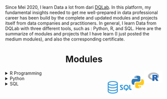Since Mei 2020, I learn Data a lot from dari <a href="https://dqlab.id/">DQLab</a>. In this platform, my fundamental insights needed to get me well-prepared in data professional career has been build by the complete and updated modules and projects itself from data companies and practitioners. In general, I learn Data from DQLab with three different tools, such as : Python, R, and SQL. Here are the summarize of modules and projects that I have learn (I just posted the medium modules), and also the corresponding certificate.

<h1 align="center">Modules</h1>
<!-- ![R](Figure/R-logo.png) -->

<details><summary>R Programming<a href='README/6.png'><img src='Figure/R-logo.png' align="right" height="40" /></a></summary>
   <details><summary>Fundamental Modules</summary>
      
   1. [[📚](https://github.com/reynoldms/DQLab-Modules-and-Projects/tree/main/Modules/Python/Fundamentals/1.%20Data%20Wrangling%20Python)] [[🎓](https://academy.dqlab.id/certificate/pdf/DQLABDTWR1UGVIGS)] Data Preparation in Data Science using R
      
   2. [[📚](https://github.com/reynoldms/DQLab-Modules-and-Projects/tree/main/Modules/Python/Fundamentals/1.%20Data%20Wrangling%20Python)] [[🎓](https://academy.dqlab.id/certificate/pdf/DQLABINTS1CULQNE)] Statistics using R for Data Science
         
   3. [[📚](https://github.com/reynoldms/DQLab-Modules-and-Projects/tree/main/Modules/Python/Fundamentals/1.%20Data%20Wrangling%20Python)] [[🎓](https://academy.dqlab.id/certificate/pdfDQLABDTVISJPLGOQ)] Data Visualization in Data Science using R
      
   4. [[📚](https://github.com/reynoldms/DQLab-Modules-and-Projects/tree/main/Modules/Python/Fundamentals/1.%20Data%20Wrangling%20Python)] [[🎓](https://academy.dqlab.id/certificate/pdf/DQLABDTWP1TPTMHW)] Fundamental Data Visualization using R
      
   </details>
   
   <details><summary>Application in Industry</summary>
      
   1. [[📚](https://github.com/reynoldms/DQLab-Modules-and-Projects/tree/main/Modules/Python/Fundamentals/1.%20Data%20Wrangling%20Python)] [[🎓](https://academy.dqlab.id/certificate/pdf/DQLABMLFCRDQAODM)] Data Science in Finance: Credit Risk Analysis
      
   2. [[📚](https://github.com/reynoldms/DQLab-Modules-and-Projects/tree/main/Modules/Python/Fundamentals/1.%20Data%20Wrangling%20Python)] [[🎓](https://academy.dqlab.id/certificate/pdf/DQLABMLMBARAHOKA)] Data Science in Retail: Market Basket Analysis
      
   3. [[📚](https://github.com/reynoldms/DQLab-Modules-and-Projects/tree/main/Modules/Python/Fundamentals/1.%20Data%20Wrangling%20Python)] [[🎓](https://academy.dqlab.id/certificate/pdf/DQLABMLMKTCCCIQG)] Data Science in Marketing: Customer Segmentation
      
   4. [[📚](https://github.com/reynoldms/DQLab-Modules-and-Projects/tree/main/Modules/Python/Fundamentals/1.%20Data%20Wrangling%20Python)] [[🎓](https://academy.dqlab.id/certificate/pdf/DQLABPCADRECEIVP)] Data Science in Finance: Dimension Reduction

      
   </details>
</details>

<!-- ![Python](Figure/Python-logo.png) -->

<details><summary>Python<a href='README/6.png'><img src='Figure/Python-logo.png' align="right" height="40" /></a></summary>
   <details><summary>Fundamental Modules</summary>
      
   1. [[📚](https://github.com/reynoldms/DQLab-Modules-and-Projects/tree/main/Modules/Python/Fundamentals/1.%20Data%20Wrangling%20Python)] [[🎓](https://academy.dqlab.id/certificate/pdf/DQLABDTWP1TPTMHW)] Data Wrangling Python

   2. [[📚](https://github.com/reynoldms/DQLab-Modules-and-Projects/tree/main/Modules/Python/Fundamentals/2.%20Exploratory%20Data%20Analysis%20with%20Python%20for%20Beginner)] [[🎓](https://academy.dqlab.id/certificate/pdf/DQLABINTP1NTUISO)] Exploratory Data Analysis with Python for Beginner
      
   3. [[📚](https://github.com/reynoldms/DQLab-Modules-and-Projects/tree/main/Modules/Python/Fundamentals/3.%20Data%20Visualization%20with%20Python%20Matplotlib%20for%20Beginner%20-%20Part%201)] [[🎓](https://academy.dqlab.id/certificate/pdf/DQLABDTWP1KNFUKJ)] Data Visualization with Python Matplotlib for Beginner - Part 1

   4. [[📚](https://github.com/reynoldms/DQLab-Modules-and-Projects/tree/main/Modules/Python/Fundamentals/4.%20Data%20Visualization%20with%20Python%20Matplotlib%20for%20Beginner%20-%20Part%202)] [[🎓](https://academy.dqlab.id/certificate/pdf/DQLABINTP1WEHFEA)] Data Visualization with Python Matplotlib for Beginner - Part 2

   5. [[📚](https://github.com/reynoldms/DQLab-Modules-and-Projects/tree/main/Modules/Python/Fundamentals/1.%20Data%20Wrangling%20Python)] [[🎓](https://academy.dqlab.id/certificate/pdf/DQLABDTWP1TPTMHW)] Data Quality with Python for Beginner

   6. [[📚](https://github.com/reynoldms/DQLab-Modules-and-Projects/tree/main/Modules/Python/Fundamentals/1.%20Data%20Wrangling%20Python)] [[🎓](https://academy.dqlab.id/certificate/pdf/DQLABDTWP1TPTMHW)] Machine Learning With Python for Beginner
      
   7. [[📚](https://github.com/reynoldms/DQLab-Modules-and-Projects/tree/main/Modules/Python/Fundamentals/1.%20Data%20Wrangling%20Python)] [[🎓](https://academy.dqlab.id/certificate/pdf/DQLABDTWP1TPTMHW)] Fundamental Data Visualization with Python

   <!--8. [[📚](https://github.com/reynoldms/DQLab-Modules-and-Projects/tree/main/Modules/Python/Fundamentals/1.%20Data%20Wrangling%20Python)] [[🎓](https://academy.dqlab.id/certificate/pdf/DQLABDTWP1TPTMHW)] Data Manipulation with Pandas - Part 1 -->

   <!--9. [[📚](https://github.com/reynoldms/DQLab-Modules-and-Projects/tree/main/Modules/Python/Fundamentals/1.%20Data%20Wrangling%20Python)] [[🎓](https://academy.dqlab.id/certificate/pdf/DQLABDTWP1TPTMHW)] Data Manipulation with Pandas - Part 2 -->

   8. [[📚](https://github.com/reynoldms/DQLab-Modules-and-Projects/tree/main/Modules/Python/Fundamentals/1.%20Data%20Wrangling%20Python)] [[🎓](https://academy.dqlab.id/certificate/pdf/DQLABDTWP1TPTMHW)] Statistic using Python for Data Science - Part 1

   9. [[📚](https://github.com/reynoldms/DQLab-Modules-and-Projects/tree/main/Modules/Python/Fundamentals/1.%20Data%20Wrangling%20Python)] [[🎓](https://academy.dqlab.id/certificate/pdf/DQLABDTWP1TPTMHW)] Statistic using Python for Data Science - Part 2







   </details>
   
   <details><summary>Application in Industry</summary>

1. [[📚](https://github.com/reynoldms/DQLab-Modules-and-Projects/tree/main/Modules/Python/Fundamentals/1.%20Data%20Wrangling%20Python)] [[🎓](https://academy.dqlab.id/certificate/pdf/DQLABDTWP1TPTMHW)] Basic Feature Discovering for Machine Learning

2. [[📚](https://github.com/reynoldms/DQLab-Modules-and-Projects/tree/main/Modules/Python/Fundamentals/1.%20Data%20Wrangling%20Python)] [[🎓](https://academy.dqlab.id/certificate/pdf/DQLABDTWP1TPTMHW)] Data Science in Telco: Data Cleansing

3. [[📚](https://github.com/reynoldms/DQLab-Modules-and-Projects/tree/main/Modules/Python/Fundamentals/1.%20Data%20Wrangling%20Python)] [[🎓](https://academy.dqlab.id/certificate/pdf/DQLABDTWP1TPTMHW)] Customer Churn Prediction using Machine Learning

4. [[📚](https://github.com/reynoldms/DQLab-Modules-and-Projects/tree/main/Modules/Python/Fundamentals/1.%20Data%20Wrangling%20Python)] [[🎓](https://academy.dqlab.id/certificate/pdf/DQLABDTWP1TPTMHW)] Data Science Project: Analisis Data COVID19 di Dunia & ASEAN

5. [[📚](https://github.com/reynoldms/DQLab-Modules-and-Projects/tree/main/Modules/Python/Fundamentals/1.%20Data%20Wrangling%20Python)] [[🎓](https://academy.dqlab.id/certificate/pdf/DQLABDTWP1TPTMHW)] Data Analyst Project: Business Decision Research


 

   </details>
</details>


<!-- ![SQL](Figure/SQL-logo.png) -->

<details><summary>SQL<a href='README/6.png'><img src='Figure/SQL-logo.png' align="right" height="40" /></a></summary>
   <details><summary>Fundamental Modules</summary>


   </details>
   
   <details><summary>Application in Industry</summary>

   </details>
</details>
  

